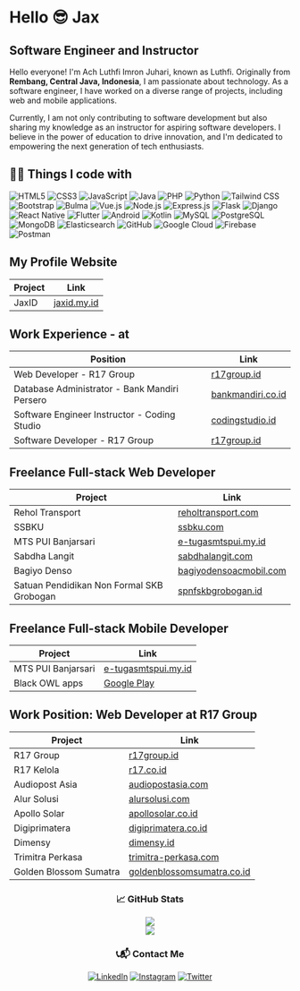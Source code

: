 # Hello 😎 Jax

## Software Engineer and Instructor

Hello everyone! I'm Ach Luthfi Imron Juhari, known as Luthfi. Originally from **Rembang, Central Java, Indonesia**, I am passionate about technology. As a software engineer, I have worked on a diverse range of projects, including web and mobile applications.

Currently, I am not only contributing to software development but also sharing my knowledge as an instructor for aspiring software developers. I believe in the power of education to drive innovation, and I'm dedicated to empowering the next generation of tech enthusiasts.

## 👨‍💻 Things I code with

 <img alt="HTML5" src="https://img.shields.io/badge/HTML5-%23E34F26.svg?style=flat&logo=html5&logoColor=white"/> <img alt="CSS3" src="https://img.shields.io/badge/CSS3-%231572B6.svg?style=flat&logo=css3&logoColor=white"/> <img alt="JavaScript" src="https://img.shields.io/badge/JavaScript-%23323330.svg?style=flat&logo=javascript&logoColor=%23F7DF1E"/> <img alt="Java" src="https://img.shields.io/badge/Java-ED8B00.svg?style=flat&logo=java&logoColor=white"/> <img alt="PHP" src="https://img.shields.io/badge/PHP-777BB4.svg?style=flat&logo=php&logoColor=white"/> <img alt="Python" src="https://img.shields.io/badge/Python-3776AB.svg?style=flat&logo=python&logoColor=white"/> <img alt="Tailwind CSS" src="https://img.shields.io/badge/Tailwind_CSS-38B2AC.svg?style=flat&logo=tailwind-css&logoColor=white"/> <img alt="Bootstrap" src="https://img.shields.io/badge/Bootstrap-%23563D7C.svg?style=flat&logo=bootstrap&logoColor=white"/> <img alt="Bulma" src="https://img.shields.io/badge/Bulma-777BB4.svg?style=flat&logo=bulma&logoColor=white"/> <img alt="Vue.js" src="https://img.shields.io/badge/Vue.js-4FC08D.svg?style=flat&logo=vue.js&logoColor=white"/> <img alt="Node.js" src="https://img.shields.io/badge/Node.js-339933.svg?style=flat&logo=node.js&logoColor=white"/> <img alt="Express.js" src="https://img.shields.io/badge/Express.js-%23404D59.svg?style=flat&logo=express&logoColor=white"/> <img alt="Flask" src="https://img.shields.io/badge/Flask-%23000.svg?style=flat&logo=flask&logoColor=white"/> <img alt="Django" src="https://img.shields.io/badge/Django-092E20.svg?style=flat&logo=django&logoColor=white"/> <img alt="React Native" src="https://img.shields.io/badge/React_Native-%2320232a.svg?style=flat&logo=react&logoColor=%2361DAFB"/> <img alt="Flutter" src="https://img.shields.io/badge/Flutter-%2302569B.svg?style=flat&logo=flutter&logoColor=white"/> <img alt="Android" src="https://img.shields.io/badge/Android-3DDC84.svg?style=flat&logo=android&logoColor=white"/> <img alt="Kotlin" src="https://img.shields.io/badge/Kotlin-0095D5.svg?style=flat&logo=kotlin&logoColor=white"/> <img alt="MySQL" src="https://img.shields.io/badge/MySQL-%2300f.svg?style=flat&logo=mysql&logoColor=white"/> <img alt="PostgreSQL" src="https://img.shields.io/badge/PostgreSQL-336791.svg?style=flat&logo=postgresql&logoColor=white"/> <img alt="MongoDB" src="https://img.shields.io/badge/MongoDB-47A248.svg?style=flat&logo=mongodb&logoColor=white"/> <img alt="Elasticsearch" src="https://img.shields.io/badge/Elasticsearch-005571.svg?style=flat&logo=elasticsearch&logoColor=white"/> <img alt="GitHub" src="https://img.shields.io/badge/GitHub-%23121011.svg?style=flat&logo=github&logoColor=white"/> <img alt="Google Cloud" src="https://img.shields.io/badge/GoogleCloud-%234285F4.svg?style=flat&logo=google-cloud&logoColor=yellow"/> <img alt="Firebase" src="https://img.shields.io/badge/Firebase-%23039BE5.svg?style=flat&logo=firebase"/> <img alt="Postman" src="https://img.shields.io/badge/Postman-FF6C37?style=flat&logo=postman&logoColor=white"/>


## My Profile Website
| Project | Link |
|---------|------|
| JaxID   | [jaxid.my.id](https://jaxid.my.id) |

## Work Experience - at
| Position                         | Link                                      |
|----------------------------------|-------------------------------------------|
| Web Developer - R17 Group         | [r17group.id](https://r17group.id/)        |
| Database Administrator - Bank Mandiri Persero | [bankmandiri.co.id](https://bankmandiri.co.id/) |
| Software Engineer Instructor - Coding Studio | [codingstudio.id](https://codingstudio.id/) |
| Software Developer - R17 Group    | [r17group.id](https://r17group.id/)        |

## Freelance Full-stack Web Developer
| Project                          | Link                                          |
|----------------------------------|-----------------------------------------------|
| Rehol Transport                  | [reholtransport.com](https://reholtransport.com/) |
| SSBKU                            | [ssbku.com](https://ssbku.com/)               |
| MTS PUI Banjarsari               | [e-tugasmtspui.my.id](https://www.e-tugasmtspui.my.id) |
| Sabdha Langit                    | [sabdhalangit.com](https://sabdhalangit.com/) |
| Bagiyo Denso                     | [bagiyodensoacmobil.com](https://bagiyodensoacmobil.com/) |
| Satuan Pendidikan Non Formal SKB Grobogan | [spnfskbgrobogan.id](https://spnfskbgrobogan.id/) |

## Freelance Full-stack Mobile Developer
| Project                          | Link                                            |
|----------------------------------|-------------------------------------------------|
| MTS PUI Banjarsari               | [e-tugasmtspui.my.id](https://www.e-tugasmtspui.my.id) |
| Black OWL apps                    | [Google Play](https://play.google.com/store/apps/details?id=blackowl.id) |

## Work Position: Web Developer at R17 Group

| Project                   | Link                                    |
|---------------------------|-----------------------------------------|
| R17 Group                 | [r17group.id](https://r17group.id/)      |
| R17 Kelola                | [r17.co.id](https://r17.co.id/)          |
| Audiopost Asia            | [audiopostasia.com](https://audiopostasia.com/) |
| Alur Solusi               | [alursolusi.com](https://alursolusi.com/) |
| Apollo Solar              | [apollosolar.co.id](https://apollosolar.co.id/) |
| Digiprimatera             | [digiprimatera.co.id](https://digiprimatera.co.id/) |
| Dimensy                   | [dimensy.id](https://dimensy.id/)        |
| Trimitra Perkasa          | [trimitra-perkasa.com](https://trimitra-perkasa.com/) |
| Golden Blossom Sumatra    | [goldenblossomsumatra.co.id](https://goldenblossomsumatra.co.id/) |

<h3 align="center">📈 GitHub Stats</h3>
<p align="center">
  <img src="https://github-readme-streak-stats.herokuapp.com/demo/preview.php?user=LuthfiAjax&theme=gruvbox-duo&hide_border=true&date_format=M%20j%5B%2C%20Y%5D"/><br>
  <img src="https://github-readme-stats.vercel.app/api/top-langs/?username=LuthfiAjax&layout=compact&theme=monokai&langs_count=12"/><br />
</p>

<h3 align="center">📞📬 Contact Me</h3>
<p align="center">
  <a href="https://www.linkedin.com/in/ach-luthfi-imron-juhari-567408242/"><img alt="LinkedIn" src="https://img.shields.io/badge/linkedin-%230077B5.svg?style=for-the-badge&logo=linkedin&logoColor=white"/></a>
  <a href="https://www.instagram.com/luthfi.imron/"><img alt="Instagram" src="https://img.shields.io/badge/instagram-%23E4405F.svg?style=for-the-badge&logo=Instagram&logoColor=white"/></a>
  <a href="https://twitter.com/se_sambat"><img alt="Twitter" src="https://img.shields.io/badge/twitter-%230077B5.svg?style=for-the-badge&logo=Twitter&logoColor=white"/></a>
</p>
